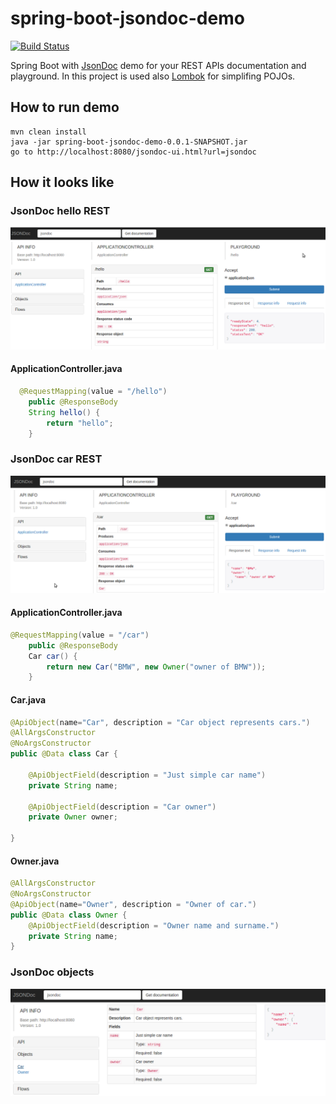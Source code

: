 # spring-boot-jsondoc-demo

[![Build Status](https://travis-ci.org/travis-examples/travis-java-ant-example.svg?branch=master)](https://travis-ci.org/peterszatmary/spring-boot-jsondoc-demo)


Spring Boot with [JsonDoc](http://jsondoc.org/) demo for your REST APIs documentation and playground. In this project is used also [Lombok](https://projectlombok.org/) for simplifing POJOs.

## How to run demo

```shell
mvn clean install
java -jar spring-boot-jsondoc-demo-0.0.1-SNAPSHOT.jar
go to http://localhost:8080/jsondoc-ui.html?url=jsondoc
```

## How it looks like

### JsonDoc hello REST

![1](https://github.com/peterszatmary/just-like-that/blob/master/imgs/spring-boot-jsondoc-demo/hello.png)

#### ApplicationController.java

```java
  @RequestMapping(value = "/hello")
    public @ResponseBody
    String hello() {
        return "hello";
    }
```

### JsonDoc car REST

![2](https://github.com/peterszatmary/just-like-that/blob/master/imgs/spring-boot-jsondoc-demo/jsondoc-car.png)

#### ApplicationController.java

```java
@RequestMapping(value = "/car")
    public @ResponseBody
    Car car() {
        return new Car("BMW", new Owner("owner of BMW"));
    }
```

#### Car.java

```java
@ApiObject(name="Car", description = "Car object represents cars.")
@AllArgsConstructor
@NoArgsConstructor
public @Data class Car {

    @ApiObjectField(description = "Just simple car name")
    private String name;

    @ApiObjectField(description = "Car owner")
    private Owner owner;

}
```

#### Owner.java

```java
@AllArgsConstructor
@NoArgsConstructor
@ApiObject(name="Owner", description = "Owner of car.")
public @Data class Owner {
    @ApiObjectField(description = "Owner name and surname.")
    private String name;
}
```

### JsonDoc objects

![3](https://github.com/peterszatmary/just-like-that/blob/master/imgs/spring-boot-jsondoc-demo/jsondocOwner.png)

